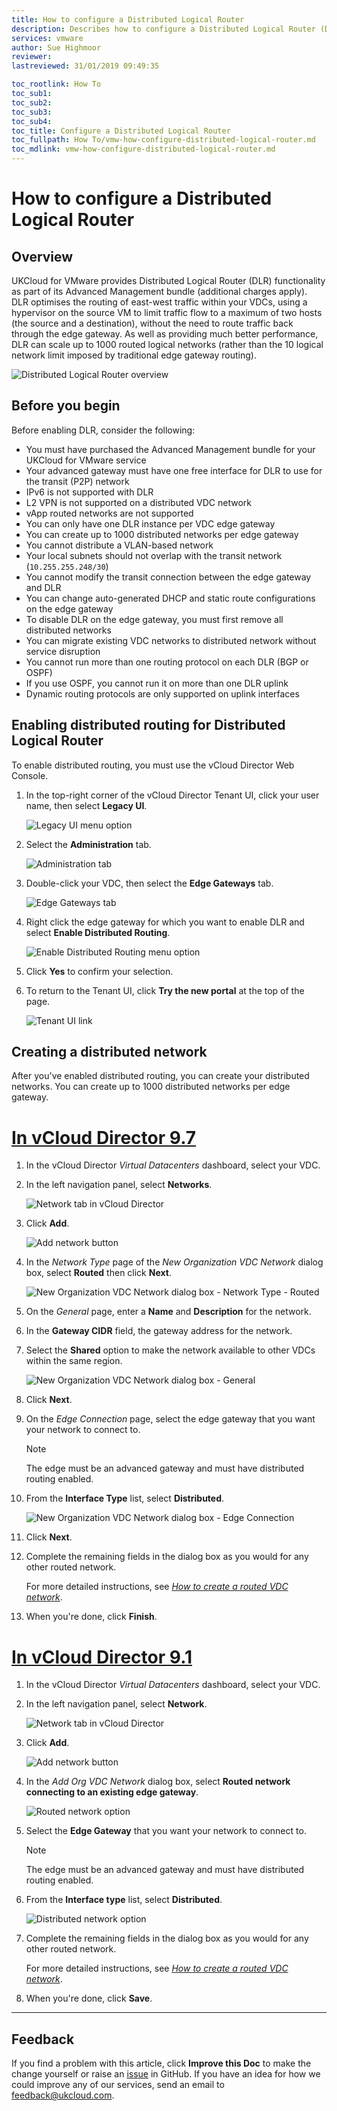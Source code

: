 ```yaml
---
title: How to configure a Distributed Logical Router
description: Describes how to configure a Distributed Logical Router (DLR), available as an advanced networking option with UKCloud for VMware
services: vmware
author: Sue Highmoor
reviewer:
lastreviewed: 31/01/2019 09:49:35

toc_rootlink: How To
toc_sub1: 
toc_sub2:
toc_sub3:
toc_sub4:
toc_title: Configure a Distributed Logical Router
toc_fullpath: How To/vmw-how-configure-distributed-logical-router.md
toc_mdlink: vmw-how-configure-distributed-logical-router.md
---
```


# How to configure a Distributed Logical Router

## Overview

UKCloud for VMware provides Distributed Logical Router (DLR) functionality as part of its Advanced Management bundle (additional charges apply). DLR optimises the routing of east-west traffic within your VDCs, using a hypervisor on the source VM to limit traffic flow to a maximum of two hosts (the source and a destination), without the need to route traffic back through the edge gateway. As well as providing much better performance, DLR can scale up to 1000 routed logical networks (rather than the 10 logical network limit imposed by traditional edge gateway routing).

![Distributed Logical Router overview](images/vmw-dlr-overview.png)

## Before you begin

Before enabling DLR, consider the following:

- You must have purchased the Advanced Management bundle for your UKCloud for VMware service
- Your advanced gateway must have one free interface for DLR to use for the transit (P2P) network
- IPv6 is not supported with DLR
- L2 VPN is not supported on a distributed VDC network
- vApp routed networks are not supported
- You can only have one DLR instance per VDC edge gateway
- You can create up to 1000 distributed networks per edge gateway
- You cannot distribute a VLAN-based network
- Your local subnets should not overlap with the transit network (`10.255.255.248/30`)
- You cannot modify the transit connection between the edge gateway and DLR
- You can change auto-generated DHCP and static route configurations on the edge gateway
- To disable DLR on the edge gateway, you must first remove all distributed networks
- You can migrate existing VDC networks to distributed network without service disruption
- You cannot run more than one routing protocol on each DLR (BGP or OSPF)
- If you use OSPF, you cannot run it on more than one DLR uplink
- Dynamic routing protocols are only supported on uplink interfaces

## Enabling distributed routing for Distributed Logical Router

To enable distributed routing, you must use the vCloud Director Web Console.

1. In the top-right corner of the vCloud Director Tenant UI, click your user name, then select **Legacy UI**.

    ![Legacy UI menu option](images/vmw-vcd-mnu-legacy-ui.png)

2. Select the **Administration** tab.

    ![Administration tab](images/vmw-vcd-tab-admin.png)

3. Double-click your VDC, then select the **Edge Gateways** tab.

    ![Edge Gateways tab](images/vmw-vcd-tab-edge-gateways.png)

4. Right click the edge gateway for which you want to enable DLR and select **Enable Distributed Routing**.

    ![Enable Distributed Routing menu option](images/vmw-vcd-dlr-enable.png)

5. Click **Yes** to confirm your selection.

6. To return to the Tenant UI, click **Try the new portal** at the top of the page.

    ![Tenant UI link](images/vmw-vcd-mnu-tenant-ui.png)

## Creating a distributed network

After you've enabled distributed routing, you can create your distributed networks. You can create up to 1000 distributed networks per edge gateway.

# [In vCloud Director 9.7](#tab/tabid-1)

1. In the vCloud Director *Virtual Datacenters* dashboard, select your VDC.

2. In the left navigation panel, select **Networks**.

    ![Network tab in vCloud Director](images/vmw-vcd-tab-networks.png)

3. Click **Add**.

    ![Add network button](images/vmw-vcd-btn-add-network.png)

4. In the *Network Type* page of the *New Organization VDC Network* dialog box, select **Routed** then click **Next**.

    ![New Organization VDC Network dialog box - Network Type - Routed](images/vmw-vcd-add-network-routed-type.png)

5. On the *General* page, enter a **Name** and **Description** for the network.

6. In the **Gateway CIDR** field, the gateway address for the network.

7. Select the **Shared** option to make the network available to other VDCs within the same region.

    ![New Organization VDC Network dialog box - General](images/vmw-vcd-add-network-general.png)

8. Click **Next**.

9. On the *Edge Connection* page, select the edge gateway that you want your network to connect to.

    > [!NOTE]
    > The edge must be an advanced gateway and must have distributed routing enabled.

10. From the **Interface Type** list, select **Distributed**.

    ![New Organization VDC Network dialog box - Edge Connection](images/vmw-vcd-add-network-distributed-edge.png)

11. Click **Next**.

12. Complete the remaining fields in the dialog box as you would for any other routed network.

    For more detailed instructions, see [*How to create a routed VDC network*](vmw-how-create-routed-network.md).

13. When you're done, click **Finish**.

# [In vCloud Director 9.1](#tab/tabid-2)

1. In the vCloud Director *Virtual Datacenters* dashboard, select your VDC.

2. In the left navigation panel, select **Network**.

    ![Network tab in vCloud Director](images/vmw-vcd91-tab-network.png)

3. Click **Add**.

    ![Add network button](images/vmw-vcd91-btn-add-network.png)

4. In the *Add Org VDC Network* dialog box, select **Routed network connecting to an existing edge gateway**.

    ![Routed network option](images/vmw-vcd91-add-network-routed-option.png)

5. Select the **Edge Gateway** that you want your network to connect to.

    > [!NOTE]
    > The edge must be an advanced gateway and must have distributed routing enabled.

6. From the **Interface type** list, select **Distributed**.

    ![Distributed network option](images/vmw-vcd91-dlr-add-network-distributed.png)

7. Complete the remaining fields in the dialog box as you would for any other routed network.

    For more detailed instructions, see [*How to create a routed VDC network*](vmw-how-create-routed-network.md).

8. When you're done, click **Save**.

***

## Feedback

If you find a problem with this article, click **Improve this Doc** to make the change yourself or raise an [issue](https://github.com/UKCloud/documentation/issues) in GitHub. If you have an idea for how we could improve any of our services, send an email to <feedback@ukcloud.com>.
